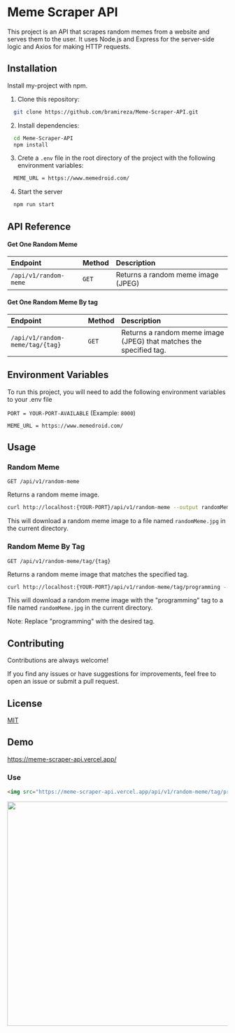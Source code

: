 # Meme Scraper API

This project is an API that scrapes random memes from a website and serves them to the user. It uses Node.js and Express for the server-side logic and Axios for making HTTP requests.

## Installation

Install my-project with npm.

1. Clone this repository:

```bash
  git clone https://github.com/bramireza/Meme-Scraper-API.git

```

2. Install dependencies:

```bash
  cd Meme-Scraper-API
  npm install
```

3. Crete a `.env` file in the root directory of the project with the following environment variables:

```bash
  MEME_URL = https://www.memedroid.com/
```

4. Start the server

```bash
  npm run start
```

## API Reference

#### Get One Random Meme

| Endpoint              | Method | Description                        |
| :-------------------- | :----- | :--------------------------------- |
| `/api/v1/random-meme` | `GET`  | Returns a random meme image (JPEG) |

#### Get One Random Meme By tag

| Endpoint                        | Method | Description                                                        |
| :------------------------------ | :----- | :----------------------------------------------------------------- |
| `/api/v1/random-meme/tag/{tag}` | `GET`  | Returns a random meme image (JPEG) that matches the specified tag. |

## Environment Variables

To run this project, you will need to add the following environment variables to your .env file

`PORT = YOUR-PORT-AVAILABLE` (Example: `8000`)

`MEME_URL = https://www.memedroid.com/`

## Usage

### Random Meme

`GET /api/v1/random-meme`

Returns a random meme image.

```bash
curl http://localhost:{YOUR-PORT}/api/v1/random-meme --output randomMeme.jpg

```

This will download a random meme image to a file named `randomMeme.jpg` in the current directory.

### Random Meme By Tag

`GET /api/v1/random-meme/tag/{tag}`

Returns a random meme image that matches the specified tag.

```bash
curl http://localhost:{YOUR-PORT}/api/v1/random-meme/tag/programming --output randomMeme.jpg

```

This will download a random meme image with the "programming" tag to a file named `randomMeme.jpg` in the current directory.

Note: Replace "programming" with the desired tag.

## Contributing

Contributions are always welcome!

If you find any issues or have suggestions for improvements, feel free to open an issue or submit a pull request.

## License

[MIT](https://github.com/bramireza/Meme-Scraper-API/blob/main/LICENSE)

## Demo

https://meme-scraper-api.vercel.app/

### Use

```html
<img src="https://meme-scraper-api.vercel.app/api/v1/random-meme/tag/programming"/>
```
<p align="center"><img src="https://meme-scraper-api.vercel.app/api/v1/random-meme/tag/programming" width="512px"/></p>
